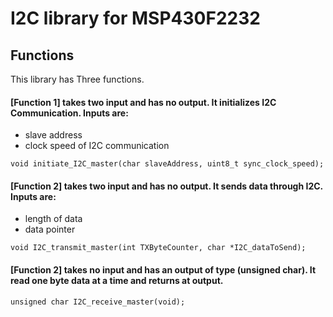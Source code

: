 # I2C library for MSP430F2232

## Functions
This library has Three functions.

#### [Function 1] takes two input and has no output. It initializes I2C Communication. Inputs are:
* slave address
* clock speed of I2C communication
````
void initiate_I2C_master(char slaveAddress, uint8_t sync_clock_speed);
````

#### [Function 2] takes two input and has no output. It sends data through I2C. Inputs are:
* length of data
* data pointer
````
void I2C_transmit_master(int TXByteCounter, char *I2C_dataToSend);	
````
#### [Function 2] takes no input and has an output of type (unsigned char). It read one byte data at a time and returns at output.

````
unsigned char I2C_receive_master(void);
````
